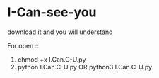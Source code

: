 # I-Can-see-you
download it and you will understand

For open ::

1) chmod +x I.Can.C-U.py 
2) python I.Can.C-U.py OR python3 I.Can.C-U.py  

